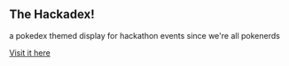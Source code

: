 ## The Hackadex!
a pokedex themed display for hackathon events since we're all pokenerds

[Visit it here](https://hackathon-events-tool-53zj0hy6a-justin-xings-projects.vercel.app/)
